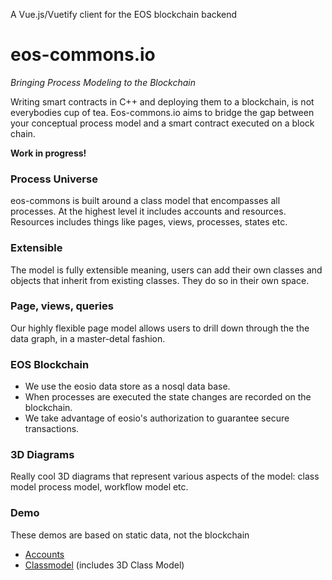 A Vue.js/Vuetify client for the EOS blockchain backend
# eos-commons.io
*Bringing Process Modeling to the Blockchain*

Writing smart contracts in C++ and deploying them to a blockchain, is not everybodies cup of tea. Eos-commons.io aims to bridge the gap between your conceptual process model and a smart contract executed on a block chain.

**Work in progress!**

### Process Universe
eos-commons is built around a class model that encompasses all processes. At the highest level it includes accounts and resources. Resources includes things like pages, views, processes, states etc.
### Extensible
The model is fully extensible meaning, users can add their own classes and objects that inherit from existing classes. They do so in their own space. 
### Page, views, queries
Our highly flexible page model allows users to drill down through the the data graph, in a master-detal fashion.
### EOS Blockchain
- We use the eosio data store as a nosql data base.
- When processes are executed the state changes are recorded on the blockchain.
- We take advantage of eosio's authorization to guarantee secure transactions.
### 3D Diagrams
Really cool 3D diagrams that represent various aspects of the model: class model process model, workflow model etc.

### Demo
These demos are based on static data, not the blockchain
- [Accounts](https://gateway.pinata.cloud/ipfs/QmZsAZcoSXNNB7ZqzQFmeGtqbscozwqgguVizsJMfCTGZd/#/.kmghbh3qovtq./bicycleshop1.2kjjzqr2i5o5.1/bicycleshop1.h5syw45c3qg1./4htc3ykicyzj.tet4swafvc2k.)
- [Classmodel](https://gateway.pinata.cloud/ipfs/QmZsAZcoSXNNB7ZqzQFmeGtqbscozwqgguVizsJMfCTGZd/#/.4lk3hxyyfac3./gzthjuyjca4s.24cnex2sayeh.1/gzthjuyjca4s..) (includes 3D Class Model)

